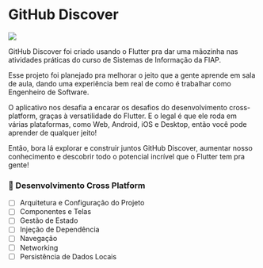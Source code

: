 # GitHub Discover
![](https://img.shields.io/badge/FIAP-EA1D5D?style=for-the-badge&logo=flutter&logoColor=white)

GitHub Discover foi criado usando o Flutter pra dar uma mãozinha nas atividades práticas do curso de Sistemas de Informação da FIAP.

Esse projeto foi planejado pra melhorar o jeito que a gente aprende em sala de aula, dando uma experiência bem real de como é trabalhar como Engenheiro de Software.

O aplicativo nos desafia a encarar os desafios do desenvolvimento cross-platform, graças à versatilidade do Flutter. E o legal é que ele roda em várias plataformas, como Web, Android, iOS e Desktop, então você pode aprender de qualquer jeito!

Então, bora lá explorar e construir juntos GitHub Discover, aumentar nosso conhecimento e descobrir todo o potencial incrível que o Flutter tem pra gente! 



### 🚀 Desenvolvimento Cross Platform
  - [ ] Arquitetura e Configuração do Projeto
  - [ ] Componentes e Telas
  - [ ] Gestão de Estado
  - [ ] Injeção de Dependência
  - [ ] Navegação
  - [ ] Networking
  - [ ] Persistência de Dados Locais
